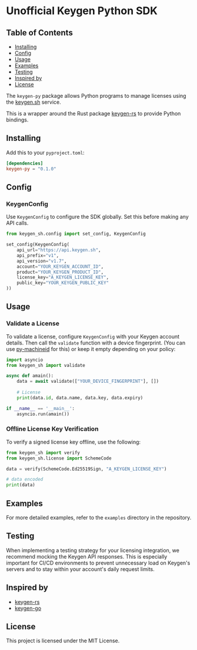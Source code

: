 # Unofficial Keygen Python SDK

## Table of Contents

- [Installing](#installing)
- [Config](#config)
- [Usage](#usage)
- [Examples](#examples)
- [Testing](#testing)
- [Inspired by](#inspired-by)
- [License](#license)


The `keygen-py` package allows Python programs to manage licenses using the [keygen.sh](https://keygen.sh) service.

This is a wrapper around the Rust package [keygen-rs](https://github.com/ahonn/keygen-rs) to provide Python bindings.

## Installing

Add this to your `pyproject.toml`:

```toml
[dependencies]
keygen-py = "0.1.0"
```

## Config

### KeygenConfig

Use `KeygenConfig` to configure the SDK globally. Set this before making any API calls.

```python
from keygen_sh.config import set_config, KeygenConfig

set_config(KeygenConfig(
    api_url="https://api.keygen.sh",
    api_prefix="v1",
    api_version="v1.7",
    account="YOUR_KEYGEN_ACCOUNT_ID",
    product="YOUR_KEYGEN_PRODUCT_ID",
    license_key="A_KEYGEN_LICENSE_KEY",
    public_key="YOUR_KEYGEN_PUBLIC_KEY"
))
```

## Usage

### Validate a License

To validate a license, configure `KeygenConfig` with your Keygen account details. Then call the `validate` function with a device fingerprint.
(You can use [py-machineid](https://github.com/keygen-sh/py-machineid/tree/master) for this) or keep it empty depending on your policy:

```python
import asyncio
from keygen_sh import validate

async def amain():
    data = await validate(["YOUR_DEVICE_FINGERPRINT"], [])
    
    # License
    print(data.id, data.name, data.key, data.expiry)

if __name__ == '__main__':
    asyncio.run(amain())
```

### Offline License Key Verification

To verify a signed license key offline, use the following:

```python
from keygen_sh import verify
from keygen_sh.license import SchemeCode

data = verify(SchemeCode.Ed25519Sign, "A_KEYGEN_LICENSE_KEY")

# data encoded
print(data)
```


## Examples

For more detailed examples, refer to the `examples` directory in the repository.

## Testing

When implementing a testing strategy for your licensing integration, we recommend mocking the Keygen API responses. This is especially important for CI/CD environments to prevent unnecessary load on Keygen's servers and to stay within your account's daily request limits.

## Inspired by
- [keygen-rs](https://github.com/ahonn/keygen-rs)
- [keygen-go](https://github.com/keygen-sh/keygen-go)

## License

This project is licensed under the MIT License.
